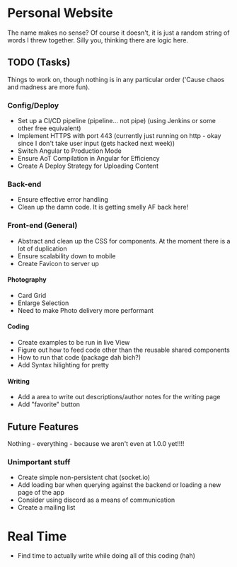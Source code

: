 # Personal Website

The name makes no sense? Of course it doesn't, it is just a random string of words I threw together. Silly you, thinking there are logic here.

## TODO (Tasks)

Things to work on, though nothing is in any particular order ('Cause chaos and madness are more fun).

### Config/Deploy

* Set up a CI/CD pipeline (pipeline... not pipe) (using Jenkins or some other free equivalent)
* Implement HTTPS with port 443 (currently just running on http - okay since I don't take user input (gets hacked next week))
* Switch Angular to Production Mode
* Ensure AoT Compilation in Angular for Efficiency
* Create A Deploy Strategy for Uploading Content

### Back-end

* Ensure effective error handling
* Clean up the damn code. It is getting smelly AF back here!

### Front-end (General)

* Abstract and clean up the CSS for components. At the moment there is a lot of duplication
* Ensure scalability down to mobile
* Create Favicon to server up

#### Photography

* Card Grid
* Enlarge Selection
* Need to make Photo delivery more performant

#### Coding

* Create examples to be run in live View
* Figure out how to feed code other than the reusable shared components
* How to run that code (package dah bich?)
* Add Syntax hilighting for pretty

#### Writing

* Add a area to write out descriptions/author notes for the writing page
* Add "favorite" button

## Future Features

Nothing - everything - because we aren't even at 1.0.0 yet!!!!

### Unimportant stuff

* Create simple non-persistent chat (socket.io)
* Add loading bar when querying against the backend or loading a new page of the app
* Consider using discord as a means of communication
* Create a mailing list


# Real Time

* Find time to actually write while doing all of this coding (hah)